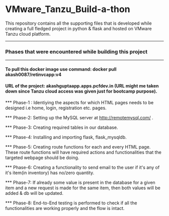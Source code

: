# VMware_Tanzu_Build-a-thon
This repository contains all the supporting files that is developed while creating a full fledged project in python & flask and hosted on VMware Tanzu cloud platform.

********************************************************************
###    Phases that were encountered while building this project
********************************************************************

#### To pull this docker image use command: docker pull akash0087/retinvcapp:v4

#### URL of the project: akashguptaapp.apps.pcfdev.in (URL might me taken down since Tanzu cloud access was given just for bootcamp purpose).


*** Phase-1 : Identiying the aspects for which HTML pages needs to be designed i.e home, login, registration etc. pages.

*** Phase-2: Setting up the MySQL server at http://remotemysql.com/ .

*** Phase-3: Creating required tables in our database.

*** Phase-4: Installing and importing flask, flask_mysqldb.

*** Phase-5: Creating route functions for each and every HTML page. These route functions will have required actions and functionalities that the targeted webpage should be doing.

*** Phase-6: Creating a functionality to send email to the user if it's any of it's item(in inventory) has no/zero quantity.

*** Phase-7: If already some value is present in the database for a given item and a new request is made for the same item, then both values will be added & db will be updated.

*** Phase-8: End-to-End testing is performed to check if all the functionalities are working properly and the flow is intact.

